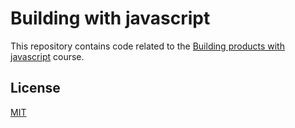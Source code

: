 # Building with javascript
This repository contains code related to the [Building products with javascript](https://www.youtube.com/playlist?list=PL_gX69xPLi-ljVdNhspjZUlPmBNjRgD2X) course.

## License
[MIT](https://opensource.org/licenses/MIT)